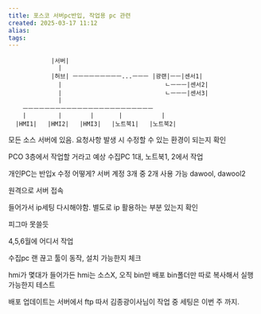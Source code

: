 ```yaml
---
title: 포스코 서버pc반입, 작업용 pc 관련
created: 2025-03-17 11:12
alias:
tags:
---
```

```
			|서버|
			  |
			|허브| ㅡㅡㅡㅡㅡㅡㅡㅡㅡ...ㅡㅡㅡ |광랜|ㅡㅡ|센서1|
			  |					            ㄴㅡㅡㅡ|센서2|
			  |							    ㄴㅡㅡㅡ|센서3|
			  |
	ㅡㅡㅡㅡㅡㅡㅡㅡㅡㅡㅡㅡㅡㅡㅡㅡㅡㅡㅡㅡㅡㅡㅡㅡ
	|         |        |       |           |
  |HMI1|   |HMI2|   |HMI3|   |노트북1|   |노트북2|
```

모든 소스 서버에 있음.
요청사항 발생 시 수정할 수 있는 환경이 되는지 확인

PCO 3층에서 작업할 거라고 예상
수집PC 1대, 노트북1, 2에서 작업


개인PC는 반입x
수정 어떻게?
서버 계정 3개 중 2개 사용 가능
dawool, dawool2

원격으로 서버 접속

들어가서 ip세팅 다시해야함. 별도로 ip 활용하는 부분 있는지 확인

피그마 못쓸듯

4,5,6월에 어디서 작업

수집pc 랜 끊고 툴이 동작, 설치 가능한지 체크

hmi가 몇대가 들어가든 hmi는 소스X, 오직 bin만 배포
bin폴더만 따로 복사해서 실행 가능한지 테스트

배포 업데이트는 서버에서 ftp 따서 김종광이사님이 작업 중
세팅은 이번 주 까지.


